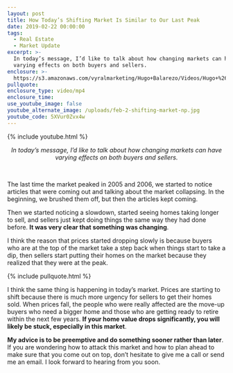 ```yaml
---
layout: post
title: How Today’s Shifting Market Is Similar to Our Last Peak
date: 2019-02-22 00:00:00
tags:
  - Real Estate
  - Market Update
excerpt: >-
  In today’s message, I’d like to talk about how changing markets can have
  varying effects on both buyers and sellers.
enclosure: >-
  https://s3.amazonaws.com/vyralmarketing/Hugo+Balarezo/Videos/Hugo+%26+Sheri-+Homes+and+Lifestyles+-+How+Todays+Shifting+Market+Is+Similar+to+Our+Last+Peak.mp4
pullquote:
enclosure_type: video/mp4
enclosure_time:
use_youtube_image: false
youtube_alternate_image: /uploads/feb-2-shifting-market-np.jpg
youtube_code: 5XVur0Zvx4w
---
```


{% include youtube.html %}

<center><em>In today&rsquo;s message, I&rsquo;d like to talk about how changing markets can have varying effects on both buyers and sellers.</em></center>

&nbsp;

The last time the market peaked in 2005 and 2006, we started to notice articles that were coming out and talking about the market collapsing. In the beginning, we brushed them off, but then the articles kept coming.&nbsp;

Then we started noticing a slowdown, started seeing homes taking longer to sell, and sellers just kept doing things the same way they had done before. **It was very clear that something was changing**.

I think the reason that prices started dropping slowly is because buyers who are at the top of the market take a step back when things start to take a dip, then sellers start putting their homes on the market because they realized that they were at the peak.

{% include pullquote.html %}

I think the same thing is happening in today’s market. Prices are starting to shift because there is much more urgency for sellers to get their homes sold. When prices fall, the people who were really affected are the move-up buyers who need a bigger home and those who are getting ready to retire within the next few years. **If your home value drops significantly, you will likely be stuck, especially in this market**.

**My advice is to be preemptive and do something sooner rather than later**. If you are wondering how to attack this market and how to plan ahead to make sure that you come out on top, don’t hesitate to give me a call or send me an email. I look forward to hearing from you soon.